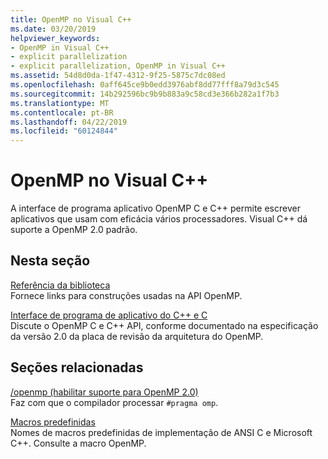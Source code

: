 ```yaml
---
title: OpenMP no Visual C++
ms.date: 03/20/2019
helpviewer_keywords:
- OpenMP in Visual C++
- explicit parallelization
- explicit parallelization, OpenMP in Visual C++
ms.assetid: 54d8d0da-1f47-4312-9f25-5875c7dc08ed
ms.openlocfilehash: 0aff645ce9b0edd3976abf8dd77fff8a79d3c545
ms.sourcegitcommit: 14b292596bc9b9b883a9c58cd3e366b282a1f7b3
ms.translationtype: MT
ms.contentlocale: pt-BR
ms.lasthandoff: 04/22/2019
ms.locfileid: "60124844"
---
```

# <a name="openmp-in-visual-c"></a>OpenMP no Visual C++

A interface de programa aplicativo OpenMP C e C++ permite escrever aplicativos que usam com eficácia vários processadores. Visual C++ dá suporte a OpenMP 2.0 padrão.

## <a name="in-this-section"></a>Nesta seção

[Referência da biblioteca](../../parallel/openmp/reference/openmp-library-reference.md)<br/>
Fornece links para construções usadas na API OpenMP.

[Interface de programa de aplicativo do C++ e C](../../parallel/openmp/openmp-c-and-cpp-application-program-interface.md)<br/>
Discute o OpenMP C e C++ API, conforme documentado na especificação da versão 2.0 da placa de revisão da arquitetura do OpenMP.

## <a name="related-sections"></a>Seções relacionadas

[/openmp (habilitar suporte para OpenMP 2.0)](../../build/reference/openmp-enable-openmp-2-0-support.md)<br/>
Faz com que o compilador processar `#pragma omp`.

[Macros predefinidas](../../preprocessor/predefined-macros.md)<br/>
Nomes de macros predefinidas de implementação de ANSI C e Microsoft C++. Consulte a macro OpenMP.